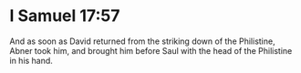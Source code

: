 # I Samuel 17:57

And as soon as David returned from the striking down of the Philistine, Abner took him, and brought him before Saul with the head of the Philistine in his hand.
